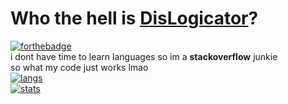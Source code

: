 # Who the hell is [DisLogicator](http://bit.ly/DisLogicator)?
[![forthebadge](https://forthebadge.com/images/badges/powered-by-black-magic.svg)](http://bit.ly/DisLogicator)</br>
i dont have time to learn languages so im a **stackoverflow** junkie</br>
so what my code just works lmao</br>
[![langs](https://github-readme-stats.vercel.app/api/top-langs/?username=DisLogicator&theme=blue-green&layout=compact)](http://bit.ly/DisLogicator)</br>
[![stats](https://github-readme-stats.vercel.app/api?username=DisLogicator&theme=blue-green)](http://bit.ly/DisLogicator)</br>
